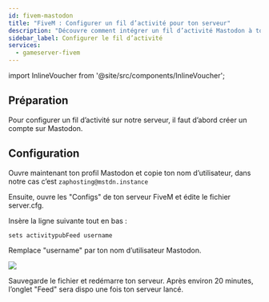 ```yaml
---
id: fivem-mastodon
title: "FiveM : Configurer un fil d’activité pour ton serveur"
description: "Découvre comment intégrer un fil d’activité Mastodon à ton serveur pour des mises à jour en temps réel et une meilleure interaction avec ta communauté → En savoir plus maintenant"
sidebar_label: Configurer le fil d’activité
services:
  - gameserver-fivem
---
```


import InlineVoucher from '@site/src/components/InlineVoucher';

<InlineVoucher />

## Préparation

Pour configurer un fil d’activité sur notre serveur, il faut d’abord créer un compte sur Mastodon.

## Configuration

Ouvre maintenant ton profil Mastodon et copie ton nom d’utilisateur, dans notre cas c’est `zaphosting@mstdn.instance`

Ensuite, ouvre les "Configs" de ton serveur FiveM et édite le fichier server.cfg.

Insère la ligne suivante tout en bas :

```
sets activitypubFeed username
```

Remplace "username" par ton nom d’utilisateur Mastodon.

![](https://screensaver01.zap-hosting.com/index.php/s/oQWC9pxrweM8FsY/preview)

Sauvegarde le fichier et redémarre ton serveur. Après environ 20 minutes, l’onglet "Feed" sera dispo une fois ton serveur lancé.


<InlineVoucher />